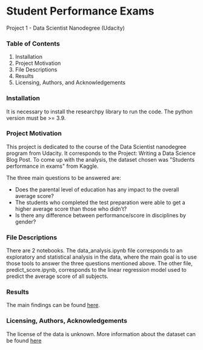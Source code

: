 # Student Performance Exams
Project 1 - Data Scientist Nanodegree (Udacity)


### Table of Contents
1. Installation
2. Project Motivation
3. File Descriptions
4. Results
5. Licensing, Authors, and Acknowledgements

### Installation
It is necessary to install the researchpy library to run the code. The python version must be >= 3.9.

### Project Motivation

This project is dedicated to the course of the Data Scientist nanodegree program from Udacity. 
It corresponds to the Project: Writing a Data Science Blog Post. To come up with the analysis, the dataset chosen was
"Students performance in exams" from Kaggle.

The three main questions to be answered are:
- Does the parental level of education has any impact to the overall average score?
- The students who completed the test preparation were able to get a higher average score than those who didn’t?
- Is there any difference between performance/score in disciplines by gender?


### File Descriptions
There are 2 notebooks. The data_analysis.ipynb file corresponds to an exploratory and statistical analysis in the data,
where the main goal is to use those tools to answer the three questions mentioned above. The other file, predict_score.ipynb,
corresponds to the linear regression model used to predict the average score of all subjects.

### Results
The main findings can be found [here](https://medium.com/@sgomes.karla/this-is-why-some-students-perform-better-than-others-3d726c50e26d).

### Licensing, Authors, Acknowledgements
The license of the data is unknown. More information about the dataset can be found [here](https://www.kaggle.com/datasets/spscientist/students-performance-in-exams)
